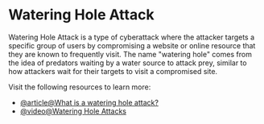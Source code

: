 # Watering Hole Attack

Watering Hole Attack is a type of cyberattack where the attacker targets a specific group of users by compromising a website or online resource that they are known to frequently visit. The name "watering hole" comes from the idea of predators waiting by a water source to attack prey, similar to how attackers wait for their targets to visit a compromised site.

Visit the following resources to learn more:

- [@article@What is a watering hole attack?](https://www.techtarget.com/searchsecurity/definition/watering-hole-attack)
- [@video@Watering Hole Attacks](https://www.youtube.com/watch?v=uBoVWqkfZjk)
